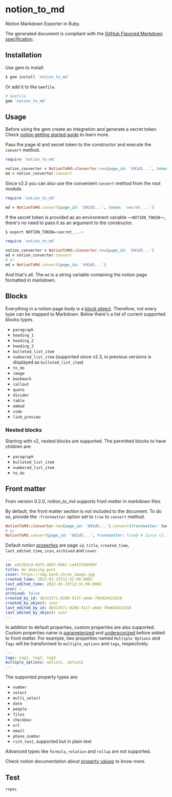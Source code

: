 # notion_to_md
Notion Markdown Exporter in Ruby.

The generated document is compliant with the [GitHub Flavored Markdown specification](https://github.github.com/gfm/).

## Installation
Use gem to install.
```bash
$ gem install 'notion_to_md'
```

Or add it to the `Gemfile`.
```ruby
# Gemfile
gem 'notion_to_md'
```

## Usage
Before using the gem create an integration and generate a secret token. Check [notion getting started guide](https://developers.notion.com/docs/getting-started) to learn more.

Pass the page id and secret token to the constructor and execute the `convert` method.

```ruby
require 'notion_to_md'

notion_converter = NotionToMd::Converter.new(page_id: 'b91d5...', token: 'secret_...')
md = notion_converter.convert
```

Since v2.3 you can also use the convenient `convert` method from the root module.

```ruby
require 'notion_to_md'

md = NotionToMd.convert(page_id: 'b91d5...', token: 'secret_...')
```

If the secret token is provided as an environment variable —`NOTION_TOKEN`—, there's no need to pass it as an argument to the constructor.

```bash
$ export NOTION_TOKEN=<secret_...>
```

```ruby
require 'notion_to_md'

notion_converter = NotionToMd::Converter.new(page_id: 'b91d5...')
md = notion_converter.convert
# or
md = NotionToMd.convert(page_id: 'b91d5...')
```

And that's all. The `md` is a string variable containing the notion page formatted in markdown.

## Blocks

Everything in a notion page body is a [block object](https://developers.notion.com/reference/block#block-object-keys). Therefore, not every type can be mapped to Markdown. Below there's a list of current supported blocks types.

* `paragraph`
* `heading_1`
* `heading_2`
* `heading_3`
* `bulleted_list_item`
* `numbered_list_item` (supported since v2.3, in previous versions is displayed as `bulleted_list_item`)
* `to_do`
* `image`
* `bookmark`
* `callout`
* `quote`
* `divider`
* `table`
* `embed`
* `code`
* `link_preview`

### Nested blocks

Starting with v2, nested blocks are supported. The permitted blocks to have children are:

* `paragraph`
* `bulleted_list_item`
* `numbered_list_item`
* `to_do`

## Front matter

From version 0.2.0, notion_to_md supports front matter in markdown files.

By default, the front matter section is not included to the document. To do so, provide the `:frontmatter` option set to `true` to `convert` method.

```ruby
NotionToMd::Converter.new(page_id: 'b91d5...').convert(frontmatter: tue)
# or
NotionToMd.convert(page_id: 'b91d5...', frontmatter: true) # Since v2.3
```

Default notion [properties](https://developers.notion.com/reference/page#all-pages) are page `id`, `title`, `created_time`, `last_edited_time`, `icon`, `archived` and `cover`.

```yml
---
id: e42383cd-4975-4897-b967-ce453760499f
title: An amazing post
cover: https://img.bank.sh/an_image.jpg
created_time: 2022-01-23T12:31:00.000Z
last_edited_time: 2022-01-23T12:31:00.000Z
icon: 💥
archived: false
created_by_id: db313571-0280-411f-a6de-70e826421d16
created_by_object: user
last_edited_by_id: db313571-0280-411f-a6de-70e826421d16
last_edited_by_object: user
---
```

In addition to default properties, custom properties are also supported.
Custom properties name is [parameterized](https://api.rubyonrails.org/classes/ActiveSupport/Inflector.html#method-i-parameterize) and [underscorized](https://api.rubyonrails.org/classes/ActiveSupport/Inflector.html#method-i-underscore) before added to front matter.
For example, two properties named `Multiple Options` and `Tags` will be transformed to `multiple_options` and `tags`, respectively.

```yml
---
tags: tag1, tag2, tag3
multiple_options: option1, option2
---
```

The supported property types are:

* `number`
* `select`
* `multi_select`
* `date`
* `people`
* `files`
* `checkbox`
* `url`
* `email`
* `phone_number`
* `rich_text`, supported but in plain text

Advanced types like `formula`, `relation` and `rollup` are not supported.

Check notion documentation about [property values](https://developers.notion.com/reference/property-value-object#all-property-values) to know more.

## Test
```bash
rspec
```
